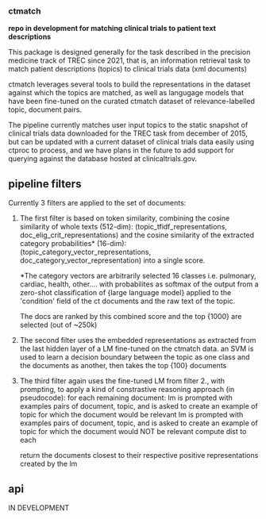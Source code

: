 ### ctmatch

**repo in development for matching clinical trials to patient text descriptions**

This package is designed generally for the task described in the precision medicine track of TREC since 2021,
that is, an information retrieval task to match patient descriptions (topics) to clinical trials data (xml documents)

ctmatch leverages several tools to build the representations in the dataset against which the topics are matched,
as well as langugage models that have been fine-tuned on the curated ctmatch dataset of relevance-labelled topic, document 
pairs. 

The pipeline currently matches user input topics to the static snapshot of clinical trials data downloaded for the TREC task from december of 2015, 
but can be updated with a current dataset of clinical trials data easily using ctproc to process, and we have plans in the future to 
add support for querying against the database hosted at clinicaltrials.gov.


## pipeline filters

Currently 3 filters are applied to the set of documents:

1. The first filter is based on token similarity, combining the cosine similarity of whole texts (512-dim): (topic_tfidf_representations, doc_elig_crit_representations)
   and the cosine similarity of the extracted category probabilities* (16-dim): (topic_category_vector_representations, doc_category_vector_representation) into a single score. 
   
   *The category vectors are arbitrarily selected 16 classes i.e. pulmonary, cardiac, health, other.... with 
   probabilites as softmax of the output from a zero-shot classification of {large language model} applied to the 
   'condition' field of the ct documents and the raw text of the topic.

   The docs are ranked by this combined score and the top {1000} are selected (out of ~250k)


2. The second filter uses the embedded representations as extracted from the last hidden layer of a LM fine-tuned on the ctmatch data.
   an SVM is used to learn a decision boundary between the topic as one class and the documents as another, then takes the top {100} documents


3. The third filter again uses the fine-tuned LM from filter 2., with prompting, to apply a kind of constrastive reasoning approach (in pseudocode):
   for each remaining document:
      lm is prompted with examples pairs of document, topic, and is asked to create an example of topic for which the document would be relevant
	  lm is prompted with examples pairs of document, topic, and is asked to create an example of topic for which the document would NOT be relevant
	  compute dist to each

	return the documents closest to their respective positive representations created by the lm

## api

IN DEVELOPMENT

